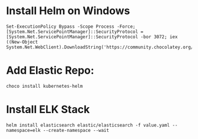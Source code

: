 # Install Helm on Windows

```
Set-ExecutionPolicy Bypass -Scope Process -Force; [System.Net.ServicePointManager]::SecurityProtocol = [System.Net.ServicePointManager]::SecurityProtocol -bor 3072; iex ((New-Object System.Net.WebClient).DownloadString('https://community.chocolatey.org/install.ps1'))
```

# Add Elastic Repo:
```
choco install kubernetes-helm
```
# Install ELK Stack
```
helm install elasticsearch elastic/elasticsearch -f value.yaml --namespace=elk --create-namespace --wait
```